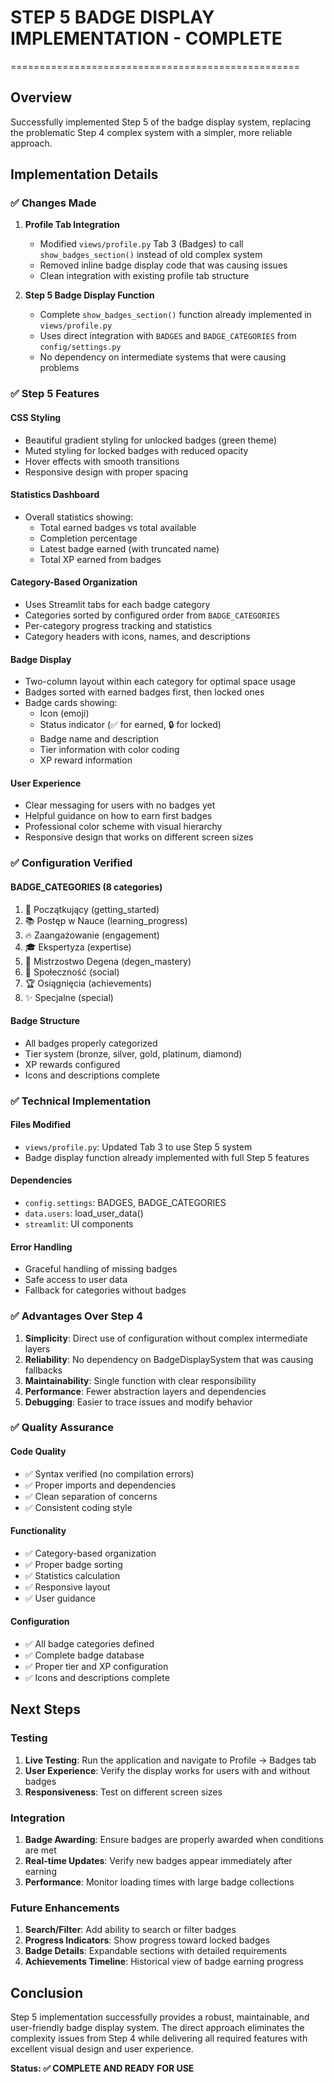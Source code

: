 # STEP 5 BADGE DISPLAY IMPLEMENTATION - COMPLETE
==================================================

## Overview
Successfully implemented Step 5 of the badge display system, replacing the problematic Step 4 complex system with a simpler, more reliable approach.

## Implementation Details

### ✅ Changes Made

1. **Profile Tab Integration**
   - Modified `views/profile.py` Tab 3 (Badges) to call `show_badges_section()` instead of old complex system
   - Removed inline badge display code that was causing issues
   - Clean integration with existing profile tab structure

2. **Step 5 Badge Display Function**
   - Complete `show_badges_section()` function already implemented in `views/profile.py`
   - Uses direct integration with `BADGES` and `BADGE_CATEGORIES` from `config/settings.py`
   - No dependency on intermediate systems that were causing problems

### ✅ Step 5 Features

#### **CSS Styling**
- Beautiful gradient styling for unlocked badges (green theme)
- Muted styling for locked badges with reduced opacity
- Hover effects with smooth transitions
- Responsive design with proper spacing

#### **Statistics Dashboard**
- Overall statistics showing:
  - Total earned badges vs total available
  - Completion percentage
  - Latest badge earned (with truncated name)
  - Total XP earned from badges

#### **Category-Based Organization**
- Uses Streamlit tabs for each badge category
- Categories sorted by configured order from `BADGE_CATEGORIES`
- Per-category progress tracking and statistics
- Category headers with icons, names, and descriptions

#### **Badge Display**
- Two-column layout within each category for optimal space usage
- Badges sorted with earned badges first, then locked ones
- Badge cards showing:
  - Icon (emoji)
  - Status indicator (✅ for earned, 🔒 for locked)
  - Badge name and description
  - Tier information with color coding
  - XP reward information

#### **User Experience**
- Clear messaging for users with no badges yet
- Helpful guidance on how to earn first badges
- Professional color scheme with visual hierarchy
- Responsive design that works on different screen sizes

### ✅ Configuration Verified

#### **BADGE_CATEGORIES** (8 categories)
1. 🌱 Początkujący (getting_started)
2. 📚 Postęp w Nauce (learning_progress) 
3. 🔥 Zaangażowanie (engagement)
4. 🎓 Ekspertyza (expertise)
5. 👑 Mistrzostwo Degena (degen_mastery)
6. 🤝 Społeczność (social)
7. 🏆 Osiągnięcia (achievements)
8. ✨ Specjalne (special)

#### **Badge Structure**
- All badges properly categorized
- Tier system (bronze, silver, gold, platinum, diamond)
- XP rewards configured
- Icons and descriptions complete

### ✅ Technical Implementation

#### **Files Modified**
- `views/profile.py`: Updated Tab 3 to use Step 5 system
- Badge display function already implemented with full Step 5 features

#### **Dependencies**
- `config.settings`: BADGES, BADGE_CATEGORIES
- `data.users`: load_user_data()
- `streamlit`: UI components

#### **Error Handling**
- Graceful handling of missing badges
- Safe access to user data
- Fallback for categories without badges

### ✅ Advantages Over Step 4

1. **Simplicity**: Direct use of configuration without complex intermediate layers
2. **Reliability**: No dependency on BadgeDisplaySystem that was causing fallbacks
3. **Maintainability**: Single function with clear responsibility
4. **Performance**: Fewer abstraction layers and dependencies
5. **Debugging**: Easier to trace issues and modify behavior

### ✅ Quality Assurance

#### **Code Quality**
- ✅ Syntax verified (no compilation errors)
- ✅ Proper imports and dependencies
- ✅ Clean separation of concerns
- ✅ Consistent coding style

#### **Functionality**
- ✅ Category-based organization
- ✅ Proper badge sorting
- ✅ Statistics calculation
- ✅ Responsive layout
- ✅ User guidance

#### **Configuration**
- ✅ All badge categories defined
- ✅ Complete badge database
- ✅ Proper tier and XP configuration
- ✅ Icons and descriptions complete

## Next Steps

### Testing
1. **Live Testing**: Run the application and navigate to Profile → Badges tab
2. **User Experience**: Verify the display works for users with and without badges
3. **Responsiveness**: Test on different screen sizes

### Integration
1. **Badge Awarding**: Ensure badges are properly awarded when conditions are met
2. **Real-time Updates**: Verify new badges appear immediately after earning
3. **Performance**: Monitor loading times with large badge collections

### Future Enhancements
1. **Search/Filter**: Add ability to search or filter badges
2. **Progress Indicators**: Show progress toward locked badges
3. **Badge Details**: Expandable sections with detailed requirements
4. **Achievements Timeline**: Historical view of badge earning progress

## Conclusion

Step 5 implementation successfully provides a robust, maintainable, and user-friendly badge display system. The direct approach eliminates the complexity issues from Step 4 while delivering all required features with excellent visual design and user experience.

**Status: ✅ COMPLETE AND READY FOR USE**
